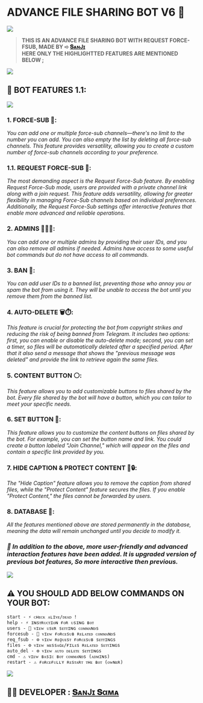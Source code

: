 ### <h1>ADVANCE FILE SHARING BOT V6 🤖</h1>
<img src="https://telegra.ph/file/ff8fbe7d67a3c7492c353.jpg">
<blockquote><b>THIS IS AN ADVANCE FILE SHARING BOT WITH REQUEST FORCE-FSUB, MADE BY ➪ <a href="https://t.me/Urr_Sanjiii">𝐒ᴀɴJɪ</a><br> HERE ONLY THE HIGHLIGHTTED FEATURES ARE MENTIONED BELOW ;</b></blockquote>

<img src="https://user-images.githubusercontent.com/73097560/115834477-dbab4500-a447-11eb-908a-139a6edaec5c.gif">

### <h2> 🌟 BOT FEATURES 1.1: </h2>
<img src="https://user-images.githubusercontent.com/73097560/115834477-dbab4500-a447-11eb-908a-139a6edaec5c.gif"><br>
### 1. FORCE-SUB 📢: 
<i>You can add one or multiple force-sub channels—there's no limit to the number you can add. You can also empty the list by deleting all force-sub channels. This feature provides versatility, allowing you to create a custom number of force-sub channels according to your preference.</i>

### 1.1. REQUEST FORCE-SUB 📢: 
<i>The most demanding aspect is the Request Force-Sub feature. By enabling Request Force-Sub mode, users are provided with a private channel link along with a join request. This feature adds versatility, allowing for greater flexibility in managing Force-Sub channels based on individual preferences. Additionally, the Request Force-Sub settings offer interactive features that enable more advanced and reliable operations.</i>

### 2. ADMINS 👮🏻‍♂️: 
<i>You can add one or multiple admins by providing their user IDs, and you can also remove all admins if needed. Admins have access to some useful bot commands but do not have access to all commands.</i>

### 3. BAN 🚫: 
<i>You can add user IDs to a banned list, preventing those who annoy you or spam the bot from using it. They will be unable to access the bot until you remove them from the banned list.</i>

### 4. AUTO-DELETE 🗑⏱: 
<i>This feature is crucial for protecting the bot from copyright strikes and reducing the risk of being banned from Telegram. It includes two options: first, you can enable or disable the auto-delete mode; second, you can set a timer, so files will be automatically deleted after a specified period. After that it also send a message that shows the "previous message was deleted" and provide the link to retrieve again the same files.</i>

### 5. CONTENT BUTTON ⚪️: 
<i>This feature allows you to add customizable buttons to files shared by the bot. Every file shared by the bot will have a button, which you can tailor to meet your specific needs.</i>

### 6. SET BUTTON 🔘: 
<i>This feature allows you to customize the content buttons on files shared by the bot. For example, you can set the button name and link. You could create a button labeled "Join Channel," which will appear on the files and contain a specific link provided by you.</i>

### 7. HIDE CAPTION & PROTECT CONTENT 🫥🔒:
<i>The "Hide Caption" feature allows you to remove the caption from shared files, while the "Protect Content" feature secures the files. If you enable "Protect Content," the files cannot be forwarded by users.</i>

### 8. DATABASE 💾:
<i>All the features mentioned above are stored permanently in the database, meaning the data will remain unchanged until you decide to modify it.</i>

### <i>🚀 In addition to the above, more user-friendly and advanced interaction features have been added. It is upgraded version of previous bot features, So more interactive then previous.</i>

<img src="https://user-images.githubusercontent.com/73097560/115834477-dbab4500-a447-11eb-908a-139a6edaec5c.gif">

### <h2>⚠️ YOU SHOULD ADD BELOW COMMANDS ON YOUR BOT:</h2>
```
start - ⚡️ ᴄʜᴇᴄᴋ ᴀʟɪᴠᴇ/ᴅᴇᴀᴅ !
help - ⚡️ ɪɴsᴛʀᴜᴄᴛɪᴏɴ ғᴏʀ ᴜsɪɴɢ ʙᴏᴛ
users - 👀 ᴠɪᴇᴡ ᴜsᴇʀ sᴇᴛᴛɪɴɢ ᴄᴏᴍᴍᴀɴᴅs
forcesub - 👀 ᴠɪᴇᴡ ғᴏʀᴄᴇsᴜʙ ʀᴇʟᴀᴛᴇᴅ ᴄᴏᴍᴍᴀɴᴅs
req_fsub - ⚙️ ᴠɪᴇᴡ ʀᴇǫᴜᴇsᴛ ғᴏʀᴄᴇsᴜʙ sᴇᴛᴛɪɴɢs
files - ⚙️ ᴠɪᴇᴡ ᴍᴇssᴀɢᴇ/ғɪʟᴇs ʀᴇʟᴀᴛᴇᴅ sᴇᴛᴛɪɴɢs
auto_del - ⚙️ ᴠɪᴇᴡ ᴀᴜᴛᴏ ᴅᴇʟᴇᴛᴇ sᴇᴛᴛɪɴɢs 
cmd - ⚠️ ᴠɪᴇᴡ ʙᴀsɪᴄ ʙᴏᴛ ᴄᴏᴍᴍᴀɴᴅs (ᴀᴅᴍɪɴs)
restart - ⚠️ ғᴏʀᴄᴇғᴜʟʟʏ ʀᴇsᴛᴀʀᴛ ᴛʜᴇ ʙᴏᴛ (ᴏᴡɴᴇʀ)
```
<img src="https://user-images.githubusercontent.com/73097560/115834477-dbab4500-a447-11eb-908a-139a6edaec5c.gif">

<h2>🧑‍💻 DEVELOPER : 
  <a href="https://t.me/Urr_Sanjiii">𝐒ᴀɴJɪ 𝐒αᴍᴀ</a></h2>



